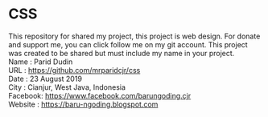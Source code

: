 # CSS
This repository for shared my project, this project is web design. For donate and support me, you can click follow me on my git account.
This project was created to be shared but must include my name in your project.<br/>
Name    : Parid Dudin<br/>
URL     : https://github.com/mrparidcjr/css<br/>
Date    : 23 August 2019<br/>
City    : Cianjur, West Java, Indonesia<br/>
Facebook: https://www.facebook.com/barungoding.cjr<br/>
Website : https://baru-ngoding.blogspot.com<br/>
